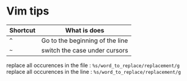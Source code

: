 # Vim tips

| Shortcut | What is does                                        |
|----------|-----------------------------------------------------|
| `^`      | Go to the beginning of the line                     |
| `~`      | switch the case under cursors                       |
replace all occurences in the file : `%s/word_to_replace/replacement/g`
replace all occurences in the line : `%s/word_to_replace/replacement/g`
